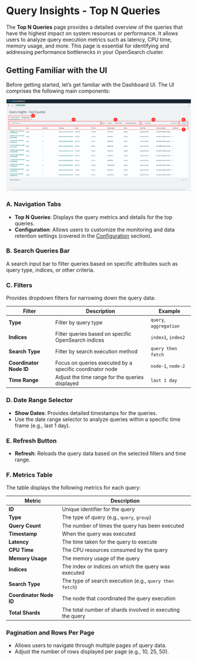 # Query Insights - Top N Queries

The **Top N Queries** page provides a detailed overview of the queries that have the highest impact on system resources or performance. It allows users to analyze query execution metrics such as latency, CPU time, memory usage, and more. This page is essential for identifying and addressing performance bottlenecks in your OpenSearch cluster.

## Getting Familiar with the UI

Before getting started, let’s get familiar with the Dashboard UI. The UI comprises the following main components:

![Top N Queries Interface](../../images/Query-Insights/QueryInsights.png)

### A. Navigation Tabs
- **Top N Queries**: Displays the query metrics and details for the top queries.
- **Configuration**: Allows users to customize the monitoring and data retention settings (covered in the [Configuration](#) section).

### B. Search Queries Bar
A search input bar to filter queries based on specific attributes such as query type, indices, or other criteria.

### C. Filters
Provides dropdown filters for narrowing down the query data:

| Filter                  | Description                                                         | Example                 |
|--------------------------|---------------------------------------------------------------------|-------------------------|
| **Type**               | Filter by query type                                               | `query`, `aggregation` |
| **Indices**            | Filter queries based on specific OpenSearch indices                | `index1`, `index2`     |
| **Search Type**        | Filter by search execution method                                  | `query then fetch`     |
| **Coordinator Node ID** | Focus on queries executed by a specific coordinator node           | `node-1`, `node-2`     |
| **Time Range**          | Adjust the time range for the queries displayed                    | `last 1 day`           |

### D. Date Range Selector
- **Show Dates**: Provides detailed timestamps for the queries.
- Use the date range selector to analyze queries within a specific time frame (e.g., last 1 day).

### E. Refresh Button
- **Refresh**: Reloads the query data based on the selected filters and time range.

### F. Metrics Table
The table displays the following metrics for each query:

| Metric               | Description                                                                 |
|-----------------------|-----------------------------------------------------------------------------|
| **ID**               | Unique identifier for the query                                            |
| **Type**             | The type of query (e.g., `query`, `group`)                                 |
| **Query Count**      | The number of times the query has been executed                            |
| **Timestamp**        | When the query was executed                                                |
| **Latency**          | The time taken for the query to execute                                    |
| **CPU Time**         | The CPU resources consumed by the query                                    |
| **Memory Usage**     | The memory usage of the query                                              |
| **Indices**          | The index or indices on which the query was executed                      |
| **Search Type**      | The type of search execution (e.g., `query then fetch`)                   |
| **Coordinator Node ID** | The node that coordinated the query execution                              |
| **Total Shards**     | The total number of shards involved in executing the query                 |

### Pagination and Rows Per Page
- Allows users to navigate through multiple pages of query data.
- Adjust the number of rows displayed per page (e.g., 10, 25, 50).

